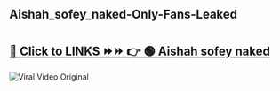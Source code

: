 
 ## Aishah_sofey_naked-Only-Fans-Leaked

# <h2><a href="https://clipsfans.com/Aishah_sofey_naked&ref=git">🔗 Click to LINKS ⏩⏩ 👉 🟢 Aishah sofey naked </a></h2>

<a href="https://clipsfans.com/Aishah_sofey_naked&ref=git" rel="nofollow" data-target="animated-image.originalLink"><img src="https://i.ibb.co.com/xMMVF88/686577567.gif" alt="Viral Video Original" style="max-width: 100%; display: inline-block;" data-target="animated-image.originalImage"></a>
